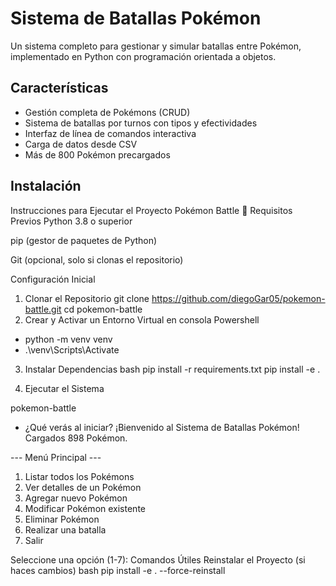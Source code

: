 # Sistema de Batallas Pokémon

Un sistema completo para gestionar y simular batallas entre Pokémon, implementado en Python con programación orientada a objetos.

## Características

- Gestión completa de Pokémons (CRUD)
- Sistema de batallas por turnos con tipos y efectividades
- Interfaz de línea de comandos interactiva
- Carga de datos desde CSV
- Más de 800 Pokémon precargados

## Instalación

Instrucciones para Ejecutar el Proyecto Pokémon Battle 🚀
Requisitos Previos
Python 3.8 o superior

pip (gestor de paquetes de Python)

Git (opcional, solo si clonas el repositorio)

Configuración Inicial
1. Clonar el Repositorio 
git clone https://github.com/diegoGar05/pokemon-battle.git
cd pokemon-battle
2. Crear y Activar un Entorno Virtual en consola Powershell
-  python -m venv venv
-  .\venv\Scripts\Activate

3. Instalar Dependencias
bash
pip install -r requirements.txt
pip install -e .

4. Ejecutar el Sistema

pokemon-battle


- ¿Qué verás al iniciar?
¡Bienvenido al Sistema de Batallas Pokémon!
Cargados 898 Pokémon.

--- Menú Principal ---
1. Listar todos los Pokémons
2. Ver detalles de un Pokémon
3. Agregar nuevo Pokémon
4. Modificar Pokémon existente
5. Eliminar Pokémon
6. Realizar una batalla
7. Salir

Seleccione una opción (1-7):
Comandos Útiles
Reinstalar el Proyecto (si haces cambios)
bash
pip install -e . --force-reinstall
